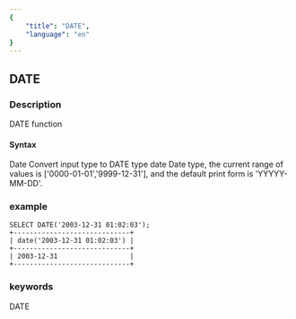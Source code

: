 ```yaml
---
{
    "title": "DATE",
    "language": "en"
}
---
```


<!-- 
Licensed to the Apache Software Foundation (ASF) under one
or more contributor license agreements.  See the NOTICE file
distributed with this work for additional information
regarding copyright ownership.  The ASF licenses this file
to you under the Apache License, Version 2.0 (the
"License"); you may not use this file except in compliance
with the License.  You may obtain a copy of the License at

  http://www.apache.org/licenses/LICENSE-2.0

Unless required by applicable law or agreed to in writing,
software distributed under the License is distributed on an
"AS IS" BASIS, WITHOUT WARRANTIES OR CONDITIONS OF ANY
KIND, either express or implied.  See the License for the
specific language governing permissions and limitations
under the License.
-->

## DATE
### Description
DATE function

#### Syntax
Date
Convert input type to DATE type
date
Date type, the current range of values is ['0000-01-01','9999-12-31'], and the default print form is 'YYYYY-MM-DD'.

### example
```
SELECT DATE('2003-12-31 01:02:03');
+-----------------------------+
| date('2003-12-31 01:02:03') |
+-----------------------------+
| 2003-12-31                  |
+-----------------------------+
```
### keywords
DATE
